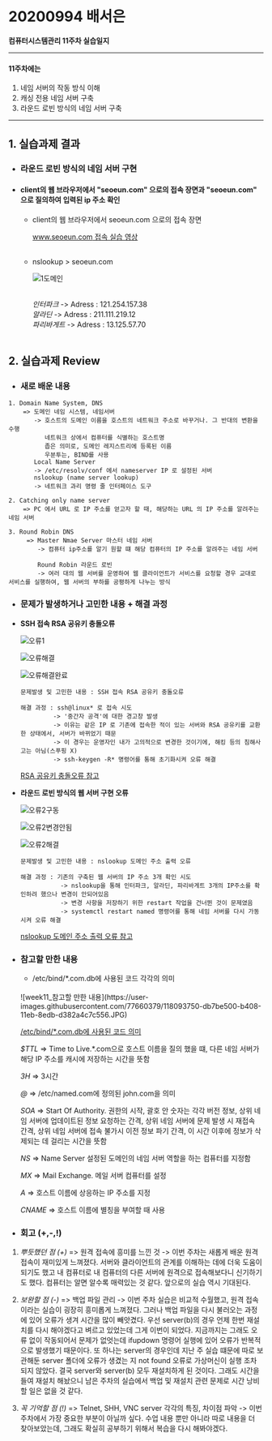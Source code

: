 # 20200994 배서은
**컴퓨터시스템관리 11주차 실습일지**

---
#### 11주차에는 
1. 네임 서버의 작동 방식 이해
2. 캐싱 전용 네임 서버 구축
3. 라운드 로빈 방식의 네임 서버 구축
---

## 1. 실습과제 결과

* ### **라운드 로빈 방식의 네임 서버 구현**
  
* #### **client의 웹 브라우저에서 "seoeun.com" 으로의 접속 장면과 "seoeun.com" 으로 질의하여 입력된 ip 주소 확인** <br>
    
  * client의 웹 브라우저에서 seoeun.com 으로의 접속 장면
    <br>

    [www.seoeun.com 접속 실습 영상](https://baedevelog.tistory.com/9)
    <br><br>

  * nslookup > seoeun.com
    <br>

    ![1도메인](https://user-images.githubusercontent.com/77660379/117953768-51bd1080-b351-11eb-90ea-28d2f0b53455.JPG)
    <br><br>

    *인터파크* -> Adress : 121.254.157.38
    <br>
    *알라딘* -> Adress : 211.111.219.12
    <br>
    *파리바게트* -> Adress : 13.125.57.70
    <br><br>
     
## 2. 실습과제 Review

* ### **새로 배운 내용**

```
1. Domain Name System, DNS
    => 도메인 네임 시스템, 네임서버
       -> 호스트의 도메인 이름을 호스트의 네트워크 주소로 바꾸거나. 그 반대의 변환을 수행
          네트워크 상에서 컴퓨터를 식별하는 호스트명
          좁은 의미로, 도메인 레지스트리에 등록된 이름
          우분투는, BIND를 사용
       Local Name Server
       -> /etc/resolv/conf 에서 nameserver IP 로 설정된 서버
       nslookup (name server lookup)
       -> 네트워크 과리 명령 줄 인터페이스 도구

2. Catching only name server
    => PC 에서 URL 로 IP 주소를 얻고자 할 때, 해당하는 URL 의 IP 주소를 알려주는 네임 서버 

3. Round Robin DNS
     => Master Nmae Server 마스터 네임 서버
        -> 컴퓨터 ip주소를 알기 원할 떄 해당 컴퓨터의 IP 주소를 알려주는 네임 서버

        Round Robin 라운드 로빈
        -> 여러 대의 웹 서버를 운영하여 웹 클라이언트가 서비스를 요청할 경우 교대로 서비스를 실행하여, 웹 서버의 부하를 공평하게 나누는 방식
```

* ### **문제가 발생하거나 고민한 내용 + 해결 과정**

- **SSH 접속 RSA 공유키 충돌오류**

    
    ![오류1](https://user-images.githubusercontent.com/77660379/117954405-f2133500-b351-11eb-94d2-ff01963e3f44.JPG)

    ![오류해결](https://user-images.githubusercontent.com/77660379/117954415-f4758f00-b351-11eb-9a95-5523cd2ccc74.JPG)

    ![오류해결완료](https://user-images.githubusercontent.com/77660379/117954419-f5a6bc00-b351-11eb-9cb0-52a4c7f8ce14.JPG)

    ```
    문제발생 및 고민한 내용 : SSH 접속 RSA 공유키 충돌오류

    해결 과정 : ssh@linux* 로 접속 시도
             -> '중간자 공격'에 대한 경고창 발생
             -> 이유는 같은 IP 로 기존에 접속한 적이 있는 서버와 RSA 공유키를 교환한 상태에서, 서버가 바뀌었기 때문
             -> 이 경우는 운영자인 내가 고의적으로 변경한 것이기에, 해킹 등의 침해사고는 아님(스푸핑 X)
             -> ssh-keygen -R* 명령어를 통해 초기화시켜 오류 해결
    ````
    [RSA 공유키 충돌오류 참고](https://cpuu.postype.com/post/30065)

- **라운드 로빈 방식의 웹 서버 구현 오류**

    ![오류2구동](https://user-images.githubusercontent.com/77660379/117954538-140cb780-b352-11eb-9a8d-e5175dff75bb.JPG)

    ![오류2변경안됨](https://user-images.githubusercontent.com/77660379/117954548-166f1180-b352-11eb-8048-d04d92dfd55e.JPG)

    ![오류2해결](https://user-images.githubusercontent.com/77660379/117954552-1707a800-b352-11eb-90bc-7666e3daa6de.JPG)

    ```
    문제발생 및 고민한 내용 : nslookup 도메인 주소 출력 오류

    해결 과정 : 기존의 구축된 웹 서버의 IP 주소 3개 확인 시도
               -> nslookup을 통해 인터파크, 알라딘, 파리바게트 3개의 IP주소를 확인하려 했으나 변경이 안되어있음
               -> 변경 사항을 저장하기 위한 restart 작업을 건너뛴 것이 문제였음
               -> systemctl restart named 명령어를 통해 네임 서버를 다시 가동시켜 오류 해결
    ````
    [nslookup 도메인 주소 출력 오류 참고](https://www.digitalocean.com/community/questions/sudo-ufw-status-return-inactive)


* ### **참고할 만한 내용**

  * /etc/bind/*.com.db에 사용된 코드 각각의 의미
   <br>
    ![week11_참고할 만한 내용](https://user-images.githubusercontent.com/77660379/118093750-db7be500-b408-11eb-8edb-d382a4c7c556.JPG)
   
    [/etc/bind/*.com.db에 사용된 코드 의미](https://jerryk026.tistory.com/163)
   
    *$TTL*
    => Time to Live.*.com으로 호스트 이름을 질의 했을 떄, 다른 네임 서버가 해당 IP 주소를 캐시에 저장하는 시간을 뜻함

    *3H*
    => 3시간

    *@*
    => /etc/named.com에 정의된 john.com을 의미

    *SOA*
    => Start Of Authority. 권한의 시작, 괄호 안 숫자는 각각 버전 정보, 상위 네임 서버에 업데이트된 정보 요청하는 간격, 상위 네임 서버에 문제 발생 시 재접속 간격, 상위 네임 서버에 접속 불가시 이전 정보 파기 간격, 이 시간 이후에 정보가 삭제되는 데 걸리는 시간을 뜻함

   *NS*
    => Name Server 설정된 도메인의 네임 서버 역할을 하는 컴퓨터를 지정함

    *MX*
    => Mail Exchange. 메일 서버 컴퓨터를 설정

    *A*
    => 호스트 이름에 상응하는 IP 주소를 지정
    
    *CNAME*
    => 호스트 이름에 별칭을 부여할 때 사용

* ### **회고 (+,-,!)**

1. *뿌듯했던 점 (+)*
    => 원격 접속에 흥미를 느낀 것
          -> 이번 주차는 새롭게 배운 원격 접속이 재미있게 느껴졌다. 서버와 클라이언트의 관계를 이해하는 데에 더욱 도움이 되기도 했고 내 컴퓨터로 내 컴퓨터의 다른 서버에 원격으로 접속해보다니 신기하기도 했다. 컴퓨터는 알면 알수록 매력있는 것 같다. 앞으로의 실습 역시 기대된다.<br>
       
2. *보완할 점 (-)*
    => 백업 파일 관리
      -> 이번 주차 실습은 비교적 수월했고, 원격 접속이라는 실습이 굉장히 흥미롭게 느껴졌다. 그러나 백업 파일을 다시 불러오는 과정에 있어 오류가 생겨 시간을 많이 빼앗겼다. 우선 server(b)의 경우 언제 한번 재설치를 다시 해야겠다고 벼르고 있었는데 그게 이번이 되었다. 지금까지는 그래도 오류 없이 작동되어서 문제가 없엇는데 ifupdown 명령어 실행에 있어 오류가 반복적으로 발생했기 때문이다. 또 하나는 server의 경우인데 지난 주 실습 떄문에 따로 보관해둔 server 폴더에 오류가 생겼는 지 not found 오류로 가상머신이 실행 조차 되지 않았다. 결국 server와 server(b) 모두 재설치하게 된 것이다. 그래도 시간을 들여 재설치 해놨으니 남은 주차의 실습에서 백업 및 재설치 관련 문제로 시간 낭비할 일은 없을 것 같다.<br>
 
3. *꼭 기억할 점 (!)* 
    => Telnet, SHH, VNC server 각각의 특징, 차이점 파악
         -> 이번 주차에서 가장 중요한 부분이 아닐까 싶다. 수업 내용 뿐만 아니라 따로 내용을 더 찾아보았는데, 그래도 확실히 공부하기 위해서 복습을 다시 해봐야겠다.